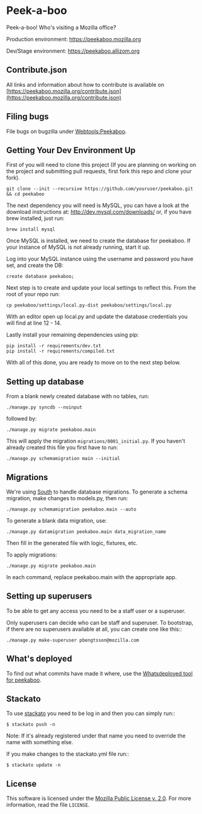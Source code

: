 Peek-a-boo
==========

Peek-a-boo! Who's visiting a Mozilla office?

Production environment: https://peekaboo.mozilla.org

Dev/Stage environment: https://peekaboo.allizom.org

Contribute.json
---------------

All links and information about how to contribute is available on
[https://peekaboo.mozilla.org/contribute.json](https://peekaboo.mozilla.org/contribute.json)

Filing bugs
-----------

File bugs on bugzilla under [Webtools:Peekaboo](https://bugzilla.mozilla.org/enter_bug.cgi?product=Webtools&component=Peekaboo).

Getting Your Dev Environment Up
-------------------------------

First of you will need to clone this project (If you are planning on working on the
project and submitting pull requests, first fork this repo and clone your fork).

    git clone --init --recursive https://github.com/youruser/peekaboo.git && cd peekaboo

The next dependency you will need is MySQL, you can have a look at the download instructions at:
http://dev.mysql.com/downloads/ or, if you have brew installed, just run:

    brew install mysql

Once MySQL is installed, we need to create the database for peekaboo. If your instance of MySQL
is not already running, start it up.

Log into your MySQL instance using the username and password you have set, and create the DB:

    create database peekaboo;

Next step is to create and update your local settings to reflect this. From the root of your repo run:

    cp peekaboo/settings/local.py-dist peekaboo/settings/local.py

With an editor open up local.py and update the database credentials you will find at line 12 - 14.

Lastly install your remaining dependencies using pip:

    pip install -r requirements/dev.txt
    pip install -r requirements/compiled.txt

With all of this done, you are ready to move on to the next step below.


Setting up database
-------------------

From a blank newly created database with no tables, run:

``./manage.py syncdb --noinput``

followed by:

``./manage.py migrate peekaboo.main``

This will apply the migration ``migrations/0001_initial.py``. If you
haven't already created this file you first have to run:

``./manage.py schemamigration main --initial``

Migrations
----------

We're using [South](http://south.aeracode.org/) to handle database migrations.
To generate a schema migration, make changes to models.py, then run:

``./manage.py schemamigration peekaboo.main --auto``

To generate a blank data migration, use:

``./manage.py datamigration peekaboo.main data_migration_name``

Then fill in the generated file with logic, fixtures, etc.

To apply migrations:

``./manage.py migrate peekaboo.main``

In each command, replace peekaboo.main with the appropriate app.


Setting up superusers
---------------------

To be able to get any access you need to be a staff user or a superuser.

Only superusers can decide who can be staff and superuser. To
bootstrap, if there are no superusers available at all, you can create
one like this::

    ./manage.py make-superuser pbengtsson@mozilla.com


What's deployed
---------------

To find out what commits have made it where, use the
[Whatsdeployed tool for
peekaboo](https://whatsdeployed.paas.allizom.org/?owner=mozilla&repo=peekaboo&name[]=Stage&url[]=https%3A%2F%2Fpeekaboo.allizom.org%2Fmedia%2Frevision.txt&name[]=Prod&url[]=https%3A%2F%2Fpeekaboo.mozilla.org%2Fmedia%2Frevision.txt).

Stackato
--------

To use [stackato](http://api.stacka.to/docs/) you need to be log in and then you can
simply run::

    $ stackato push -n

Note: If it's already registered under that name you need to override
the name with something else.

If you make changes to the stackato.yml file run::

    $ stackato update -n

License
-------

This software is licensed under the
[Mozilla Public License v. 2.0](http://mozilla.org/MPL/2.0/).
For more
information, read the file ``LICENSE``.
